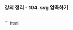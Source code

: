 ### 강의 정리 - 104. svg 압축하기

<br />
``` html
<body>
    <svg id="Layer_1" data-name="Layer 1" xmlns="http://www.w3.org/2000/svg" viewBox="0 0 571 625.5">
        <defs>
            <style>
                .cls-1, .cls-2 {}
            </style>
        </defs>
        ...
</body>
```
일러스트에서 svg 파일을 만들어 붙이면 이렇게 된다. 이 코드를 그대로 쓰진 않고 보통 압축을 해서 쓴다. 압축은 svgomg 라는 툴을 사용한다.
